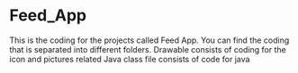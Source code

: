 # Feed_App
This is the coding for the projects called Feed App. You can find the coding that is separated into different folders. 
Drawable consists of coding for the icon and pictures related
Java class file consists of code for java 
